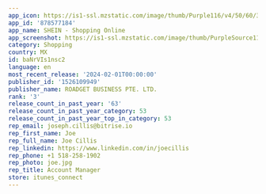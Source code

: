 ```yaml
---
app_icon: https://is1-ssl.mzstatic.com/image/thumb/Purple116/v4/50/60/3a/50603a88-81d0-20bf-4f80-13ed7f21e269/AppIcon-0-0-1x_U007emarketing-0-7-0-0-85-220.png/1024x1024bb.png
app_id: '878577184'
app_name: SHEIN - Shopping Online
app_screenshot: https://is1-ssl.mzstatic.com/image/thumb/PurpleSource116/v4/d0/8a/58/d08a585c-2ed6-b883-5544-d891608093d2/e174ef1b-778c-4ac3-9006-34476cd0ff69_ios6.5-01.jpg/1242x2688bb.png
category: Shopping
country: MX
id: baNrVIs1nsc2
language: en
most_recent_release: '2024-02-01T00:00:00'
publisher_id: '1526109949'
publisher_name: ROADGET BUSINESS PTE. LTD.
rank: '3'
release_count_in_past_year: '63'
release_count_in_past_year_category: 53
release_count_in_past_year_top_in_category: 53
rep_email: joseph.cillis@bitrise.io
rep_first_name: Joe
rep_full_name: Joe Cillis
rep_linkedin: https://www.linkedin.com/in/joecillis
rep_phone: +1 518-258-1902
rep_photo: joe.jpg
rep_title: Account Manager
store: itunes_connect
---
```

